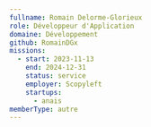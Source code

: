 ```yaml
---
fullname: Romain Delorme-Glorieux
role: Développeur d'Application
domaine: Développement
github: RomainDGx
missions:
  - start: 2023-11-13
    end: 2024-12-31
    status: service
    employer: Scopyleft
    startups:
      - anais
memberType: autre
---
```

